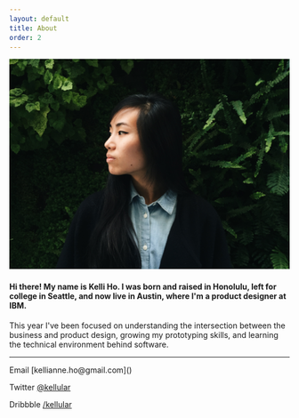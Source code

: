 ```yaml
---
layout: default
title: About
order: 2
---
```


![Kelli portrait](../images/kelli.png)

#### Hi there! My name is Kelli Ho. I was born and raised in Honolulu, left for college in Seattle, and now live in Austin, where I'm a product designer at IBM.

This year I've been focused on understanding the intersection between the business and product design, growing my prototyping skills, and learning the technical environment behind software.
<hr>
Email [kellianne.ho@gmail.com](<kellianne.ho@gmail.com>)

Twitter [@kellular](https://twitter.com/kellular)

Dribbble [/kellular](https://dribbble.com/kellular)
